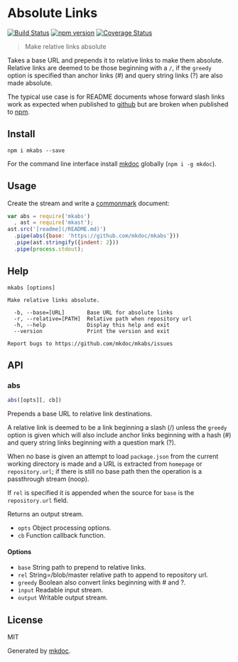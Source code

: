 # Absolute Links

[![Build Status](https://travis-ci.org/mkdoc/mkabs.svg?v=3)](https://travis-ci.org/mkdoc/mkabs)
[![npm version](http://img.shields.io/npm/v/mkabs.svg?v=3)](https://npmjs.org/package/mkabs)
[![Coverage Status](https://coveralls.io/repos/mkdoc/mkabs/badge.svg?branch=master&service=github&v=3)](https://coveralls.io/github/mkdoc/mkabs?branch=master)

> Make relative links absolute

Takes a base URL and prepends it to relative links to make them absolute. Relative links are deemed to be those beginning with a `/`, if the `greedy` option is specified than anchor links (#) and query string links (?) are also made absolute.

The typical use case is for README documents whose forward slash links work as expected when published to [github][] but are broken when published to [npm][].

## Install

```
npm i mkabs --save
```

For the command line interface install [mkdoc][] globally (`npm i -g mkdoc`).

## Usage

Create the stream and write a [commonmark][] document:

```javascript
var abs = require('mkabs')
  , ast = require('mkast');
ast.src('[readme](/README.md)')
  .pipe(abs({base: 'https://github.com/mkdoc/mkabs'}))
  .pipe(ast.stringify({indent: 2}))
  .pipe(process.stdout);
```

## Help

```
mkabs [options]

Make relative links absolute.

  -b, --base=[URL]       Base URL for absolute links
  -r, --relative=[PATH]  Relative path when repository url
  -h, --help             Display this help and exit
  --version              Print the version and exit

Report bugs to https://github.com/mkdoc/mkabs/issues
```

## API

### abs

```javascript
abs([opts][, cb])
```

Prepends a base URL to relative link destinations.

A relative link is deemed to be a link beginning a slash (/) unless the
`greedy` option is given which will also include anchor links beginning
with a hash (#) and query string links beginning with a question mark (?).

When no base is given an attempt to load `package.json` from the
current working directory is made and a URL is extracted from `homepage` or
`repository.url`; if there is still no base path then the operation is a
passthrough stream (noop).

If `rel` is specified it is appended when the source for `base` is the
`repository.url` field.

Returns an output stream.

* `opts` Object processing options.
* `cb` Function callback function.

#### Options

* `base` String path to prepend to relative links.
* `rel` String=/blob/master relative path to append to repository url.
* `greedy` Boolean also convert links beginning with # and ?.
* `input` Readable input stream.
* `output` Writable output stream.

## License

MIT

Generated by [mkdoc](https://github.com/mkdoc/mkdoc).

[mkdoc]: https://github.com/mkdoc/mkdoc
[mkparse]: https://github.com/mkdoc/mkparse
[commonmark]: http://commonmark.org
[npm]: https://www.npmjs.com
[github]: https://github.com
[jshint]: http://jshint.com
[jscs]: http://jscs.info

